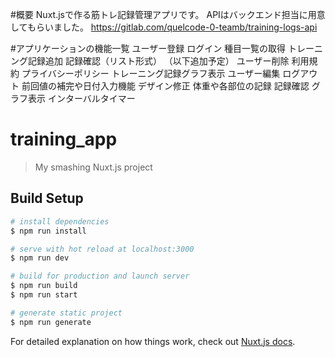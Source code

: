 #概要
Nuxt.jsで作る筋トレ記録管理アプリです。
APIはバックエンド担当に用意してもらいました。
https://gitlab.com/quelcode-0-teamb/training-logs-api

#アプリケーションの機能一覧
ユーザー登録
ログイン
種目一覧の取得
トレーニング記録追加
記録確認（リスト形式）
（以下追加予定）
ユーザー削除
利用規約
プライバシーポリシー
トレーニング記録グラフ表示
ユーザー編集
ログアウト
前回値の補完や日付入力機能
デザイン修正
体重や各部位の記録
記録確認
グラフ表示
インターバルタイマー

# training_app

> My smashing Nuxt.js project

## Build Setup

``` bash
# install dependencies
$ npm run install

# serve with hot reload at localhost:3000
$ npm run dev

# build for production and launch server
$ npm run build
$ npm run start

# generate static project
$ npm run generate
```

For detailed explanation on how things work, check out [Nuxt.js docs](https://nuxtjs.org).
